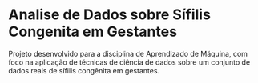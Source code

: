 # Analise de Dados sobre Sífilis Congenita em Gestantes
Projeto desenvolvido para a disciplina de Aprendizado de Máquina, com foco na aplicação de técnicas de ciência de dados sobre um conjunto de dados reais de sífilis congênita em gestantes.
